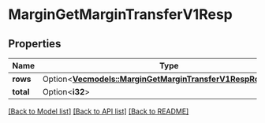 # MarginGetMarginTransferV1Resp

## Properties

Name | Type | Description | Notes
------------ | ------------- | ------------- | -------------
**rows** | Option<[**Vec<models::MarginGetMarginTransferV1RespRowsInner>**](MarginGetMarginTransferV1Resp_rows_inner.md)> |  | [optional]
**total** | Option<**i32**> |  | [optional]

[[Back to Model list]](../README.md#documentation-for-models) [[Back to API list]](../README.md#documentation-for-api-endpoints) [[Back to README]](../README.md)


